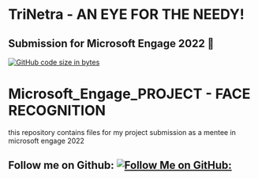 # TriNetra - AN EYE FOR THE NEEDY!
## Submission for Microsoft Engage 2022 🌟

[![GitHub code size in bytes](https://img.shields.io/github/languages/code-size/Apurva-tech/unite?logo=github&style=for-the-badge)](https://github.com/Apurva-tech/)
# Microsoft_Engage_PROJECT - FACE RECOGNITION
 this repository contains files for my project submission as a mentee in microsoft engage 2022


## Follow me on Github: [![Follow Me on GitHub:](https://img.shields.io/github/followers/yashrajmani?style=for-the-badge)](https://github.com/yashrajmani/)
